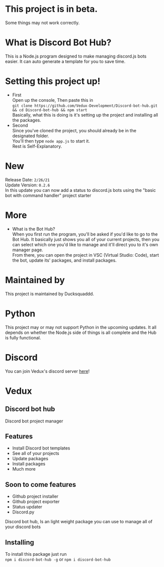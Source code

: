# This project is in beta.
Some things may not work correctly.

# What is Discord Bot Hub?
This is a Node.js program designed to make managing discord.js bots easier. It can auto generate a template for you to save time.

# Setting this project up!
* First<br>
Open up the console, Then paste this in <br>`git clone https://github.com/Vedux-Development/Discord-bot-hub.git && cd Discord-bot-hub && npm start`<br>Basically, what this is doing is it's setting up the project and installing all the packages.<br>
* Second <br>
Since you've cloned the project, you should already be in the designated folder.<br>You'll then type `node app.js` to start it.<br>Rest is Self-Explanatory.  

# New
Release Date: `2/26/21` <br>
Update Version: `0.2.6` <br>
In this update you can now add a status to discord.js bots using the "basic bot with command handler" project starter

# More

* What is the Bot Hub?<br>
When you first run the program, you'll be asked if you'd like to go to the Bot Hub. It basically just shows you all of your current projects, then you can select which one you'd like to manage and it'll direct you to it's own manager page. <br>From there, you can open the project in VSC (Virtual Studio: Code), start the bot, update its' packages, and install packages.

# Maintained by
This project is maintained by Ducksquaddd.

# Python
This project may or may not support Python in the upcoming updates. It all depends on whether the Node.js side of things is all complete and the Hub is fully functional.

# Discord
You can join Vedux's discord server [here](https://discord.gg/9ekejd7uc5)!

# Vedux
## Discord bot hub
Discord bot project manager

## Features

- Install Discord bot templates
- See all of your projects
- Update packages
- Install packages
- Much more

## Soon to come features
- Github project installer
- Github project exporter
- Status updater
- Discord.py

Discord bot hub, Is an light weight package you can use to manage all of your discord bots

## Installing
To install this package just run <br>
`npm i discord-bot-hub -g`
or `npm i discord-bot-hub`


